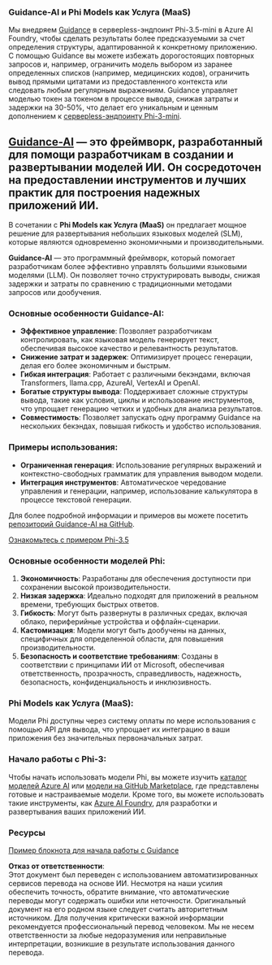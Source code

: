 ### Guidance-AI и Phi Models как Услуга (MaaS)
Мы внедряем [Guidance](https://github.com/guidance-ai/guidance) в серверless-эндпоинт Phi-3.5-mini в Azure AI Foundry, чтобы сделать результаты более предсказуемыми за счет определения структуры, адаптированной к конкретному приложению. С помощью Guidance вы можете избежать дорогостоящих повторных запросов и, например, ограничить модель выбором из заранее определенных списков (например, медицинских кодов), ограничить вывод прямыми цитатами из предоставленного контекста или следовать любым регулярным выражениям. Guidance управляет моделью токен за токеном в процессе вывода, снижая затраты и задержки на 30-50%, что делает его уникальным и ценным дополнением к [серверless-эндпоинту Phi-3-mini](https://aka.ms/try-phi3.5mini).

## [**Guidance-AI**](https://github.com/guidance-ai/guidance) — это фреймворк, разработанный для помощи разработчикам в создании и развертывании моделей ИИ. Он сосредоточен на предоставлении инструментов и лучших практик для построения надежных приложений ИИ.

В сочетании с **Phi Models как Услуга (MaaS)** он предлагает мощное решение для развертывания небольших языковых моделей (SLM), которые являются одновременно экономичными и производительными.

**Guidance-AI** — это программный фреймворк, который помогает разработчикам более эффективно управлять большими языковыми моделями (LLM). Он позволяет точно структурировать выводы, снижая задержки и затраты по сравнению с традиционными методами запросов или дообучения.

### Основные особенности Guidance-AI:
- **Эффективное управление**: Позволяет разработчикам контролировать, как языковая модель генерирует текст, обеспечивая высокое качество и релевантность результатов.
- **Снижение затрат и задержек**: Оптимизирует процесс генерации, делая его более экономичным и быстрым.
- **Гибкая интеграция**: Работает с различными бекэндами, включая Transformers, llama.cpp, AzureAI, VertexAI и OpenAI.
- **Богатые структуры вывода**: Поддерживает сложные структуры вывода, такие как условия, циклы и использование инструментов, что упрощает генерацию четких и удобных для анализа результатов.
- **Совместимость**: Позволяет запускать одну программу Guidance на нескольких бекэндах, повышая гибкость и удобство использования.

### Примеры использования:
- **Ограниченная генерация**: Использование регулярных выражений и контекстно-свободных грамматик для управления выводом модели.
- **Интеграция инструментов**: Автоматическое чередование управления и генерации, например, использование калькулятора в процессе текстовой генерации.

Для более подробной информации и примеров вы можете посетить [репозиторий Guidance-AI на GitHub](https://github.com/guidance-ai/guidance).

[Ознакомьтесь с примером Phi-3.5](../../../../../code/01.Introduce/guidance.ipynb)

### Основные особенности моделей Phi:
1. **Экономичность**: Разработаны для обеспечения доступности при сохранении высокой производительности.
2. **Низкая задержка**: Идеально подходят для приложений в реальном времени, требующих быстрых ответов.
3. **Гибкость**: Могут быть развернуты в различных средах, включая облако, периферийные устройства и оффлайн-сценарии.
4. **Кастомизация**: Модели могут быть дообучены на данных, специфичных для определенной области, для повышения производительности.
5. **Безопасность и соответствие требованиям**: Созданы в соответствии с принципами ИИ от Microsoft, обеспечивая ответственность, прозрачность, справедливость, надежность, безопасность, конфиденциальность и инклюзивность.

### Phi Models как Услуга (MaaS):
Модели Phi доступны через систему оплаты по мере использования с помощью API для вывода, что упрощает их интеграцию в ваши приложения без значительных первоначальных затрат.

### Начало работы с Phi-3:
Чтобы начать использовать модели Phi, вы можете изучить [каталог моделей Azure AI](https://ai.azure.com/explore/models) или [модели на GitHub Marketplace](https://github.com/marketplace/models), где представлены готовые и настраиваемые модели. Кроме того, вы можете использовать такие инструменты, как [Azure AI Foundry](https://ai.azure.com), для разработки и развертывания ваших приложений ИИ.

### Ресурсы
[Пример блокнота для начала работы с Guidance](../../../../../code/01.Introduce/guidance.ipynb)

**Отказ от ответственности**:  
Этот документ был переведен с использованием автоматизированных сервисов перевода на основе ИИ. Несмотря на наши усилия обеспечить точность, обратите внимание, что автоматические переводы могут содержать ошибки или неточности. Оригинальный документ на его родном языке следует считать авторитетным источником. Для получения критически важной информации рекомендуется профессиональный перевод человеком. Мы не несем ответственности за любые недоразумения или неправильные интерпретации, возникшие в результате использования данного перевода.